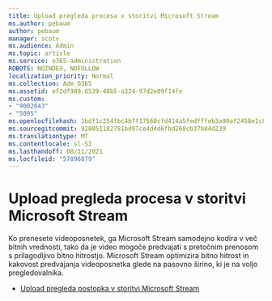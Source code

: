 ```yaml
---
title: Upload pregleda procesa v storitvi Microsoft Stream
ms.author: pebaum
author: pebaum
manager: scotv
ms.audience: Admin
ms.topic: article
ms.service: o365-administration
ROBOTS: NOINDEX, NOFOLLOW
localization_priority: Normal
ms.collection: Adm_O365
ms.assetid: ef2df989-8539-48b5-a324-97d2e09f14fe
ms.custom:
- "9002643"
- "5095"
ms.openlocfilehash: 1bdf1c254fbc4b7f17560cfd414a5fedfffeb3a99af2458e1c8f0a889ddd97bb
ms.sourcegitcommit: 920051182781bd97ce4d4d6fbd268cb37b84d239
ms.translationtype: MT
ms.contentlocale: sl-SI
ms.lasthandoff: 08/11/2021
ms.locfileid: "57896879"
---
```

# <a name="upload-process-overview-in-microsoft-stream"></a>Upload pregleda procesa v storitvi Microsoft Stream

Ko prenesete videoposnetek, ga Microsoft Stream samodejno kodira v več bitnih vrednosti, tako da je video mogoče predvajati s pretočnim prenosom s prilagodljivo bitno hitrostjo. Microsoft Stream optimizira bitno hitrost in kakovost predvajanja videoposnetka glede na pasovno širino, ki je na voljo pregledovalnika.

- [Upload pregleda postopka v storitvi Microsoft Stream](https://docs.microsoft.com/stream/upload-process-overview)
